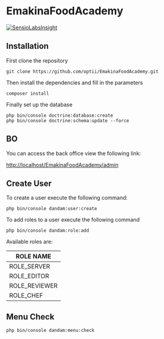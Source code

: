 EmakinaFoodAcademy
==================

[![SensioLabsInsight](https://insight.sensiolabs.com/projects/a69a1b02-518c-40f7-b217-bd3e88daeb62/big.png)](https://insight.sensiolabs.com/projects/a69a1b02-518c-40f7-b217-bd3e88daeb62)

## Installation
 First clone the repository
 
```
git clone https://github.com/optii/EmakinaFoodAcademy.git
```
Then install the dependencies and fill in the parameters

```
composer install 
```
Finally set up the database
```
php bin/console doctrine:database:create
php bin/console doctrine:schema:update --force
```
## BO

You can access the back office view the following link:

[http://localhost/EmakinaFoodAcademy/admin](http://localhost/EmakinaFoodAcademy/admin)

## Create User

To create a user execute the following command:
```
php bin/console dandam:user:create
```
To add roles to a user execute the following command 
```
php bin/console dandam:role:add  
```
Available roles are:

| ROLE NAME  | 
| ------------- | 
| ROLE_SERVER  | 
| ROLE_EDITOR  |
| ROLE_REVIEWER  | 
| ROLE_CHEF  |

## Menu Check

```
php bin/console dandam:menu:check
```
